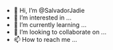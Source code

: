 - 👋 Hi, I’m @SalvadorJadie
- 👀 I’m interested in ...
- 🌱 I’m currently learning ...
- 💞️ I’m looking to collaborate on ...
- 📫 How to reach me ...

<!---
SalvadorJadie/SalvadorJadie is a ✨ special ✨ repository because its `README.md` (this file) appears on your GitHub profile.
You can click the Preview link to take a look at your changes.
--->
